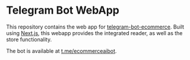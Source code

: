 # Telegram Bot WebApp

This repository contains the web app for [telegram-bot-ecommerce](https://github.com/tms7331/telegram-bot-ecommerce). Built using [Next.js](https://nextjs.org), this webapp provides the integrated reader, as well as the store functionality.

The bot is available at [t.me/ecommerceaibot](https://t.me/ecommerceaibot).
